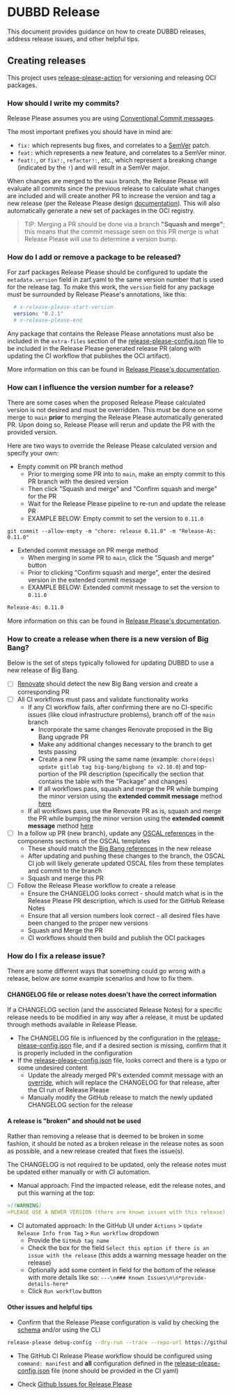 # DUBBD Release

This document provides guidance on how to create DUBBD releases, address release issues, and other helpful tips.

## Creating releases

This project uses [release-please-action](https://github.com/google-github-actions/release-please-action) for versioning and releasing OCI packages.

### How should I write my commits?

Release Please assumes you are using [Conventional Commit messages](https://www.conventionalcommits.org/).

The most important prefixes you should have in mind are:

- `fix:` which represents bug fixes, and correlates to a [SemVer](https://semver.org/)
  patch.
- `feat:` which represents a new feature, and correlates to a SemVer minor.
- `feat!:`,  or `fix!:`, `refactor!:`, etc., which represent a breaking change
  (indicated by the `!`) and will result in a SemVer major.

When changes are merged to the `main` branch, the Release Please will evaluate all commits since the previous release to calculate what changes are included and will create another PR to increase the version and tag a new release (per the Release Please design [documentation](https://github.com/googleapis/release-please/blob/main/docs/design.md#lifecycle-of-a-release)). This will also automatically generate a new set of packages in the OCI registry.

> TIP: Merging a PR should be done via a branch **"Squash and merge"**; this means that the commit message seen on this PR merge is what Release Please will use to determine a version bump.

### How do I add or remove a package to be released?

For zarf packages Release Please should be configured to update the `metadata.version` field in zarf.yaml to the same version number that is used for the release tag. To make this work, the `version` field for any package must be surrounded by Release Please's annotations, like this:

```yaml
  # x-release-please-start-version
  version: "0.2.1"
  # x-release-please-end
```

Any package that contains the Release Please annotations must also be included in the `extra-files` section of the [release-please-config.json](release-please-config.json) file to be included in the Release Please generated release PR (along with updating the CI workflow that publishes the OCI artifact).

More information on this can be found in [Release Please's documentation](https://github.com/googleapis/release-please/blob/main/docs/customizing.md#updating-arbitrary-files).

### How can I influence the version number for a release?

There are some cases when the proposed Release Please calculated version is not desired and must be overridden. This must be done on some merge to `main` **prior** to merging the Release Please automatically generated PR. Upon doing so, Release Please will rerun and update the PR with the provided version.

Here are two ways to override the Release Please calculated version and specify your own:

- Empty commit on PR branch method
  - Prior to merging some PR into to `main`, make an empty commit to this PR branch with the desired version
  - Then click "Squash and merge" and "Confirm squash and merge" for the PR
  - Wait for the Release Please pipeline to re-run and update the release PR
  - EXAMPLE BELOW: Empty commit to set the version to `0.11.0`

```console
git commit --allow-empty -m "chore: release 0.11.0" -m "Release-As: 0.11.0"
```

- Extended commit message on PR merge method
  - When merging in some PR to `main`, click the "Squash and merge" button
  - Prior to clicking "Confirm squash and merge", enter the desired version in the extended commit message
  - EXAMPLE BELOW: Extended commit message to set the version to `0.11.0`

```sh
Release-As: 0.11.0
```

More information on this can be found in [Release Please's documentation](https://github.com/googleapis/release-please/tree/main#how-do-i-change-the-version-number).

### How to create a release when there is a new version of Big Bang?

Below is the set of steps typically followed for updating DUBBD to use a new release of Big Bang.

- [ ] [Renovate](https://github.com/renovatebot/renovate#renovate) should detect the new Big Bang version and create a corresponding PR
- [ ] All CI workflows must pass and validate functionality works
  - If any CI workflow fails, after confirming there are no CI-specific issues (like cloud infrastructure problems), branch off of the `main` branch
    - Incorporate the same changes Renovate proposed in the Big Bang upgrade PR
    - Make any additional changes necessary to the branch to get tests passing
    - Create a new PR using the same name (example: `chore(deps) update gitlab tag big-bang/bigbang to v2.10.0`) and top-portion of the PR description (specifically the section that contains the table with the "Package" and changes)
    - If all workflows pass, squash and merge the PR while bumping the minor version using the **extended commit message** method [here](#how-can-i-influence-the-version-number-for-a-release)
  - If all workflows pass, use the Renovate PR as is, squash and merge the PR while bumping the minor version using the **extended commit message** method [here](#how-can-i-influence-the-version-number-for-a-release)
- [ ] In a follow up PR (new branch), update any [OSCAL references](.github/workflows/oscal) in the components sections of the OSCAL templates
  - These should match the [Big Bang references](https://repo1.dso.mil/big-bang/bigbang/-/releases) in the new release
  - After updating and pushing these changes to the branch, the OSCAL CI job will likely generate updated OSCAL files from these templates and commit to the branch
  - Squash and merge this PR
- [ ] Follow the Release Please workflow to create a release
  - Ensure the CHANGELOG looks correct - should match what is in the Release Please PR description, which is used for the GitHub Release Notes
  - Ensure that all version numbers look correct - all desired files have been changed to the proper new versions
  - Squash and Merge the PR
  - CI workflows should then build and publish the OCI packages

### How do I fix a release issue?

There are some different ways that something could go wrong with a release, below are some example scenarios and how to fix them.

#### CHANGELOG file or release notes doesn't have the correct information

If a CHANGELOG section (and the associated Release Notes) for a specific release needs to be modified in any way after a release, it must be updated through methods available in Release Please.

- The CHANGELOG file is influenced by the configuration in the [release-please-config.json](release-please-config.json) file, and if a desired section is missing, confirm that it is properly included in the configuration
- If the [release-please-config.json](release-please-config.json) file, looks correct and there is a typo or some undesired content
  - Update the already merged PR's extended commit message with an [override](https://github.com/googleapis/release-please/tree/main#how-can-i-fix-release-notes), which will replace the CHANGELOG for that release, after the CI run of Release Please
  - Manually modify the GitHub release to match the newly updated CHANGELOG section for the release

#### A release is "broken" and should not be used

Rather than removing a release that is deemed to be broken in some fashion, it should be noted as a broken release in the release notes as soon as possible, and a new release created that fixes the issue(s).

The CHANGELOG is not required to be updated, only the release notes must be updated either manually or with CI automation.

- Manual approach: Find the impacted release, edit the release notes, and put this warning at the top:

```md
>[!WARNING]
>PLEASE USE A NEWER VERSION (there are known issues with this release)
```

- CI automated approach: In the GitHub UI under `Actions` >  `Update Release Info from Tag` > `Run workflow` dropdown
  - Provide the `GitHub tag name`
  - Check the box for the field `Select this option if there is an issue with the release` (this adds a warning message header on the release)
  - Optionally add some content in field for the bottom of the release with more details like so: `---\n### Known Issues\n\n*provide-details-here*`
  - Click `Run workflow` button

#### Other issues and helpful tips

- Confirm that the Release Please configuration is valid by checking the [schema](https://github.com/googleapis/release-please/blob/main/schemas/config.json) and/or using the CLI

```sh
release-please debug-config --dry-run --trace --repo-url https://github.com/defenseunicorns/uds-package-dubbd
```

- The GitHub CI Release Please workflow should be configured using `command: manifest` and **all** configuration defined in the [release-please-config.json](release-please-config.json) file (none should be provided in the CI yaml)

- Check [Github Issues for Release Please](https://github.com/googleapis/release-please/issues)
